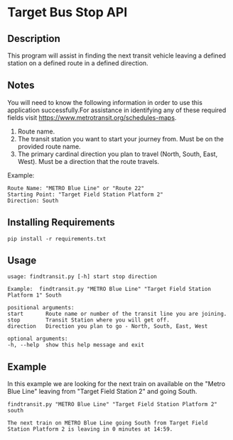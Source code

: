 # Target Bus Stop API
## Description
This program will assist in finding the next transit vehicle leaving a defined  station on a defined route in a defined direction.
## Notes
You will need to know the following information in order to use this application successfully.For assistance in identifying any of these required fields visit https://www.metrotransit.org/schedules-maps. 

1. Route name.
2. The transit station you want to start your journey from. Must be on the provided route name.
3. The primary cardinal direction you plan to travel (North, South, East, West).  Must be a direction that the route travels.

Example:

    Route Name: "METRO Blue Line" or "Route 22"
    Starting Point: "Target Field Station Platform 2"
    Direction: South


## Installing Requirements
    pip install -r requirements.txt

## Usage 
    usage: findtransit.py [-h] start stop direction

    Example:  findtransit.py "METRO Blue Line" "Target Field Station Platform 1" South

    positional arguments:
    start       Route name or number of the transit line you are joining.
    stop        Transit Station where you will get off.
    direction   Direction you plan to go - North, South, East, West

    optional arguments:
    -h, --help  show this help message and exit


## Example
In this example we are looking for the next train on available on the "Metro Blue Line" leaving from "Target Field Station 2" and going South.

    findtransit.py "METRO Blue Line" "Target Field Station Platform 2" south

    The next train on METRO Blue Line going South from Target Field Station Platform 2 is leaving in 0 minutes at 14:59.